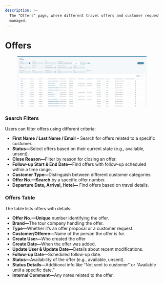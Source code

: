 ```yaml
---
description: >-
  The "Offers" page, where different travel offers and customer requests are
  managed.
---
```


# Offers

<figure><img src="../.gitbook/assets/image (28) (1) (1) (1) (1).png" alt=""><figcaption></figcaption></figure>

### &#x20;**Search Filters**&#x20;

Users can filter offers using different criteria:

* **First Name / Last Name / Email** – Search for offers related to a specific customer.
* **Status—**&#x53;elect offers based on their current state (e.g., available, unsent).
* **Close Reason—**&#x46;ilter by reason for closing an offer.
* **Follow-up Start & End Date—**&#x46;ind offers with follow-up scheduled within a time range.
* **Customer Type—**&#x44;istinguish between different customer categories.
* **Offer No.—Search** by a specific offer number.
* **Departure Date, Arrival, Hotel—** Find offers based on travel details.

### **Offers Table**&#x20;

The table lists offers with details:

* **Offer No.—Unique** number identifying the offer.
* **Brand—**&#x54;he tour company handling the offer.
* **Type—**&#x57;hether it’s an offer proposal or a customer request.
* **Customer/Offeree—**&#x4E;ame of the person the offer is for.
* **Create User—**&#x57;ho created the offer
* **Create Date—**&#x57;hen the offer was added.
* **Update User & Update Date—**&#x44;etails about recent modifications.
* **Follow-up Date—**&#x53;cheduled follow-up date.
* **Status—**&#x41;vailability of the offer (e.g., available, unsent).
* **Status Details—**&#x41;dditional info like “Not sent to customer” or “Available until a specific date.”
* **Internal Comment—**&#x41;ny notes related to the offer.
